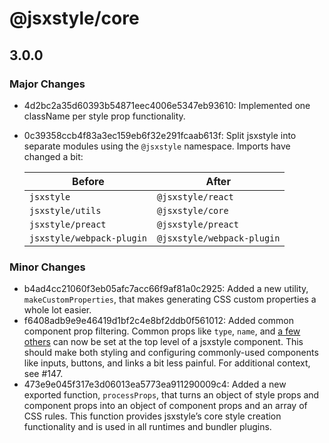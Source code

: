 # @jsxstyle/core

## 3.0.0

### Major Changes

- 4d2bc2a35d60393b54871eec4006e5347eb93610: Implemented one className per style prop functionality.
- 0c39358ccb4f83a3ec159eb6f32e291fcaab613f: Split jsxstyle into separate modules using the `@jsxstyle` namespace. Imports have changed a bit:

  | Before                    | After                      |
  | ------------------------- | -------------------------- |
  | `jsxstyle`                | `@jsxstyle/react`          |
  | `jsxstyle/utils`          | `@jsxstyle/core`           |
  | `jsxstyle/preact`         | `@jsxstyle/preact`         |
  | `jsxstyle/webpack-plugin` | `@jsxstyle/webpack-plugin` |

### Minor Changes

- b4ad4cc21060f3eb05afc7acc66f9af81a0c2925: Added a new utility, `makeCustomProperties`, that makes generating CSS custom properties a whole lot easier.
- f6408adb9e9e46419d1bf2c4e8bf2ddb0f561012: Added common component prop filtering. Common props like `type`, `name`, and [a few others](https://github.com/jsxstyle/jsxstyle/blob/f6408ad/packages/jsxstyle-utils/src/getStyleKeysForProps.ts#L10-L21) can now be set at the top level of a jsxstyle component. This should make both styling and configuring commonly-used components like inputs, buttons, and links a bit less painful. For additional context, see #147.
- 473e9e045f317e3d06013ea5773ea911290009c4: Added a new exported function, `processProps`, that turns an object of style props and component props into an object of component props and an array of CSS rules. This function provides jsxstyle’s core style creation functionality and is used in all runtimes and bundler plugins.
